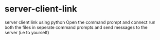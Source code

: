 # server-client-link
server client link using python
Open the command prompt and connect run both the files in seperate command prompts and send messages to the server (i.e to yourself)
